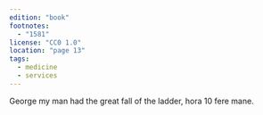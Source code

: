 ```yaml
---
edition: "book"
footnotes:
  - "1581"
license: "CC0 1.0"
location: "page 13"
tags:
  - medicine
  - services
---
```

George my man had the great
fall of the ladder, hora 10 fere mane.
